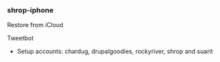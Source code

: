 ### shrop-iphone

Restore from iCloud

Tweetbot

* Setup accounts: chardug, drupalgoodies, rockyriver, shrop and suarit